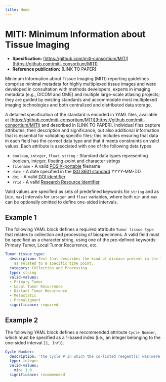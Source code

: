 ```yaml
---
title: Home
---
```


# MITI: Minimum Information about Tissue Imaging

* **Specification:** [https://github.com/miti-consortium/MITI](https://github.com/miti-consortium/MITI)
* **Reference publication:** [LINK TO PAPER]

Minimum Information about Tissue Imaging (MITI) reporting guidelines comprise minimal metadata for highly multiplexed tissue images and were developed in consultation with methods developers, experts in imaging metadata (e.g., DICOM and OME) and multiple large-scale atlasing projects; they are guided by existing standards and accommodate most multiplexed imaging technologies and both centralized and distributed data storage.

A detailed specification of the standard is encoded in YAML files, available at [https://github.com/miti-consortium/MITI](https://github.com/miti-consortium/MITI) and described in [LINK TO PAPER]. Individual files capture attributes, their description and significance, but also additional information that is essential for validating specific files; this includes ensuring that data in each field has the correct data type and that it meets constraints on valid values. Each attribute is associated with one of the following data types:

* `boolean`, `integer`, `float`, `string` - Standard data types representing boolean, integer, floating-point and character strings
* `filename` - A valid [POSIX-portable](https://www.ibm.com/docs/en/zos/2.2.0?topic=locales-posix-portable-file-name-character-set) filename
* `date` - A date specified in the [ISO 8601 standard](https://www.iso.org/iso-8601-date-and-time-format.html) YYYY-MM-DD
* `doi` - A valid [DOI identifier](https://www.doi.org/)
* `rrid` - A valid [Research Resource Identifier](https://scicrunch.org/resources)

Valid values are specified as sets of predefined keywords for `string` and as [`min`, `max`] intervals for `integer` and `float` variables, where both `min` and `max` can be optionally omitted to define one-sided intervals.

## Example 1

The following YAML block defines a required attribute `Tumor tissue type` that relates to collection and processing of biospecimens. A valid field must be specified as a character string, using one of the pre-defined keywords: Primary Tumor, Local Tumor Recurrence, etc.

``` yaml
Tumor tissue type:
  description: Text that describes the kind of disease present in the tumor specimen
    as related to a specific time point.
  category: Collection and Processing
  type: string
  valid-values:
  - Primary Tumor
  - Local Tumor Recurrence
  - Distant Tumor Recurrence
  - Metastatic
  - Premalignant
  significance: required
```

## Example 2

The following YAML block defines a recommended attribute `Cycle Number`, which must be specified as a 1-based index (i.e., an integer belonging to the one-sided interval `[1, Inf)`).

``` yaml
Cycle Number:
  description: 'the cycle # in which the co-listed reagent(s) was(were) used'
  type: integer
  valid-values:
    min: 1.0
  significance: recommended
```
